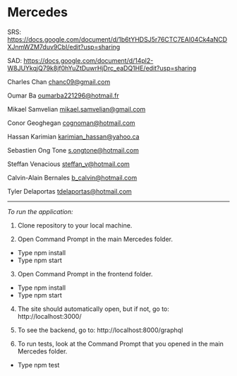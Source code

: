 # Mercedes
SRS: https://docs.google.com/document/d/1b6tYHDSJ5r76CTC7EAI04Ck4aNCDXJnmWZM7duv9CbI/edit?usp=sharing

SAD: https://docs.google.com/document/d/14pl2-W8JUYkqjQ79k8jf0hYuZtDuwrHjDrc_eaDQ1HE/edit?usp=sharing

Charles Chan                    chanc09@gmail.com

Oumar Ba                    oumarba221296@hotmail.fr

Mikael Samvelian                 mikael.samvelian@gmail.com

Conor Geoghegan                cognoman@hotmail.com

Hassan Karimian                karimian_hassan@yahoo.ca

Sebastien Ong Tone            s.ongtone@hotmail.com

Steffan Venacious                steffan_v@hotmail.com

Calvin-Alain Bernales             b_calvin@hotmail.com

Tyler Delaportas                tdelaportas@hotmail.com


__________________________________________________


*To run the application:*

1) Clone repository to your local machine.

2) Open Command Prompt in the main Mercedes folder.
- Type npm install
- Type npm start

3) Open Command Prompt in the frontend folder.
- Type npm install 
- Type npm start

4) The site should automatically open, but if not, go to: http://localhost:3000/

5) To see the backend, go to: http://localhost:8000/graphql

6) To run tests, look at the Command Prompt that you opened in the main Mercedes folder.
- Type npm test
